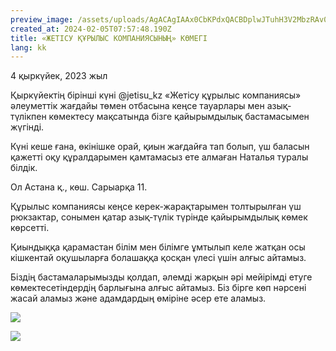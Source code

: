 ```yaml
---
preview_image: /assets/uploads/AgACAgIAAx0CbKPdxQACBDplwJTuhH3V2MbzRAv0jf3joXB_GQACKuIxG-qZCEqmRk-SvtClngEAAwIAA3kAAzQE
created_at: 2024-02-05T07:57:48.190Z
title: «ЖЕТІСУ ҚҰРЫЛЫС КОМПАНИЯСЫНЫҢ» КӨМЕГІ
lang: kk
---
```


4 қыркүйек, 2023 жыл

Қыркүйектің бірінші күні @jetisu_kz «Жетісу құрылыс компаниясы» әлеуметтік жағдайы төмен отбасына кеңсе тауарлары мен азық-түлікпен көмектесу мақсатында бізге қайырымдылық бастамасымен жүгінді.

Күні кеше ғана, өкінішке орай, қиын жағдайға тап болып, үш баласын қажетті оқу құралдарымен қамтамасыз ете алмаған Наталья туралы білдік.

Ол Астана қ., көш. Сарыарқа 11.

Құрылыс компаниясы кеңсе керек-жарақтарымен толтырылған үш рюкзактар, сонымен қатар азық-түлік түрінде қайырымдылық көмек көрсетті.

Қиындыққа қарамастан білім мен білімге ұмтылып келе жатқан осы кішкентай оқушыларға болашаққа қосқан үлесі үшін алғыс айтамыз.

Біздің бастамаларымызды қолдап, әлемді жарқын әрі мейірімді етуге көмектесетіндердің барлығына алғыс айтамыз. Біз бірге көп нәрсені жасай аламыз және адамдардың өміріне әсер ете аламыз.

![](/assets/uploads/AgACAgIAAx0CbKPdxQACBDllwJTuQZbcZmV7FkDUeucqxPo9KgACK-IxG-qZCEpX5V3sJl-j0AEAAwIAA3kAAzQE)

![](/assets/uploads/AgACAgIAAx0CbKPdxQACBDhlwJTu37pkOZj9KQikdieu9wOiggACLOIxG-qZCEpIyAdnIDJpiQEAAwIAA3kAAzQE)

